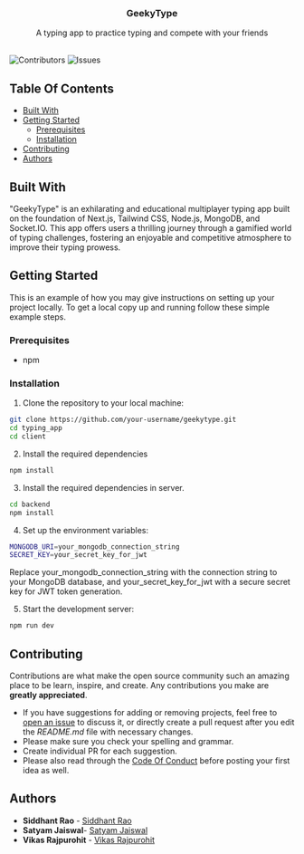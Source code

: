 <br/>
<p align="center">
  <h3 align="center">GeekyType</h3>

  <p align="center">
    A typing app to practice typing and compete with your friends
    <br/>
    <br/>
  </p>
</p>

![Contributors](https://img.shields.io/github/contributors/Sidd-R/typing_app?color=dark-green) ![Issues](https://img.shields.io/github/issues/Sidd-R/typing_app) 

## Table Of Contents

* [Built With](#built-with)
* [Getting Started](#getting-started)
  * [Prerequisites](#prerequisites)
  * [Installation](#installation)
* [Contributing](#contributing)
* [Authors](#authors)

## Built With

"GeekyType" is an exhilarating and educational multiplayer typing app built on the foundation of Next.js, Tailwind CSS, Node.js, MongoDB, and Socket.IO. This app offers users a thrilling journey through a gamified world of typing challenges, fostering an enjoyable and competitive atmosphere to improve their typing prowess.

## Getting Started

This is an example of how you may give instructions on setting up your project locally.
To get a local copy up and running follow these simple example steps.

### Prerequisites

* npm


### Installation

1. Clone the repository to your local machine:

```bash
git clone https://github.com/your-username/geekytype.git
cd typing_app
cd client
```

2. Install the required dependencies
```bash
npm install
```

3. Install the required dependencies in server.
```bash
cd backend
npm install
```

4. Set up the environment variables:
```bash
MONGODB_URI=your_mongodb_connection_string
SECRET_KEY=your_secret_key_for_jwt
```
Replace your_mongodb_connection_string with the connection string to your MongoDB database, and your_secret_key_for_jwt with a secure secret key for JWT token generation.

5. Start the development server:
```bash
npm run dev
```

## Contributing

Contributions are what make the open source community such an amazing place to be learn, inspire, and create. Any contributions you make are **greatly appreciated**.
* If you have suggestions for adding or removing projects, feel free to [open an issue](https://github.com/Sidd-R/typing_app/issues/new) to discuss it, or directly create a pull request after you edit the *README.md* file with necessary changes.
* Please make sure you check your spelling and grammar.
* Create individual PR for each suggestion.
* Please also read through the [Code Of Conduct](https://github.com/Sidd-R/typing_app/blob/main/CODE_OF_CONDUCT.md) before posting your first idea as well.


## Authors

* **Siddhant Rao** - [Siddhant Rao](https://github.com/Sidd-R)
* **Satyam Jaiswal**- [Satyam Jaiswal](https://github.com/1SatyamJaiswal)
* **Vikas Rajpurohit** - [Vikas Rajpurohit](https://github.com/Vikas-Rajpurohit)
